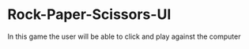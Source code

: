 # Rock-Paper-Scissors-UI
In this game the user will be able to click and play against the computer 
